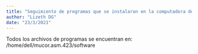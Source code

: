 ```yaml
---
title: "Seguimiento de programas que se instalaron en la computadora del LIM"
author: "Lizeth DG"
date: "23/3/2021"
---
```

Todos los archivos de programas se encuentran en: 
/home/dell/mucor.asm.423/software
